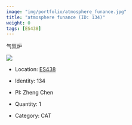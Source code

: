 ```yaml
---
image: "img/portfolio/atmosphere_funance.jpg"
title: "atmosphere funance (ID: 134)"
weight: 0
tags: [ES438]
---
```


气氛炉

<!--more-->

![](../../img/portfolio/atmosphere_funance.jpg)

- Location: [ES438](../../tags/es438)

- Identity: 134
- PI: Zheng Chen
- Quantity: 1
- Category: CAT






